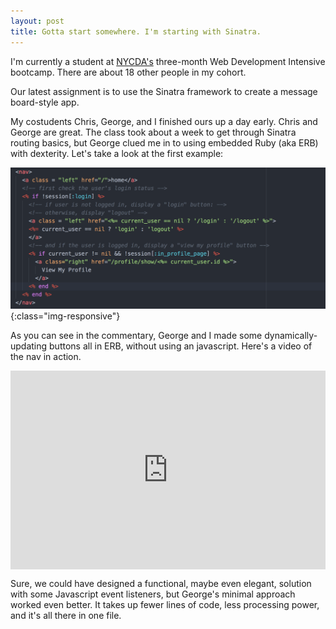 ```yaml
---
layout: post
title: Gotta start somewhere. I'm starting with Sinatra.
---
```


I'm currently a student at [NYCDA's](http://nycda.com) three-month Web Development Intensive bootcamp. There are about 18 other people in my cohort.

Our latest assignment is to use the Sinatra framework to create a message board-style app.

My costudents Chris, George, and I finished ours up a day early. Chris and George are great. The class took about a week to get through Sinatra routing basics, but George clued me in to using embedded Ruby (aka ERB) with dexterity.
Let's take a look at the first example:

![msg maker nav code](../img/2017-11-21-first-post/2017-11-21.msg-maker-nav.png "Msg Maker Nav code"){:class="img-responsive"}

As you can see in the commentary, George and I made some dynamically-updating buttons all in ERB, without using an javascript. Here's a video of the nav in action.

<div style="width:100%;height:0;padding-bottom:63%;position:relative;"><iframe src="https://giphy.com/embed/xUNd9LkX4s4Myu24GQ" width="100%" height="100%" style="position:absolute" frameBorder="0" class="giphy-embed" allowFullScreen></iframe></div>

Sure, we could have designed a functional, maybe even elegant, solution with some Javascript event listeners, but George's minimal approach worked even better. It takes up fewer lines of code, less processing power, and it's all there in one file.
